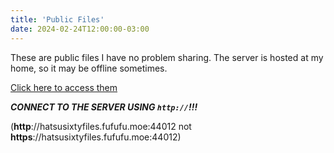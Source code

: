 ```yaml
---
title: 'Public Files'
date: 2024-02-24T12:00:00-03:00
---
```


These are public files I have no problem sharing. The server is hosted at my home, so it may be offline sometimes.

[Click here to access them](http://hatsusixtyfiles.fufufu.moe:44012)

***CONNECT TO THE SERVER USING `http://`!!!***

(**http**://hatsusixtyfiles.fufufu.moe:44012 not **https**://hatsusixtyfiles.fufufu.moe:44012)
